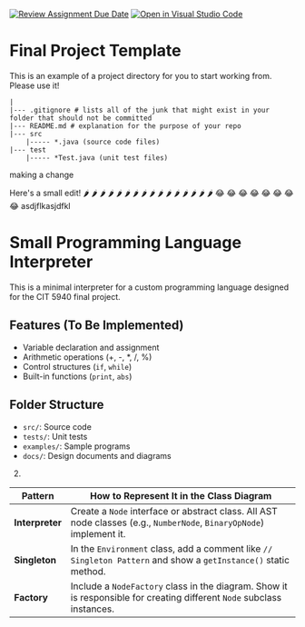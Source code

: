 [![Review Assignment Due Date](https://classroom.github.com/assets/deadline-readme-button-22041afd0340ce965d47ae6ef1cefeee28c7c493a6346c4f15d667ab976d596c.svg)](https://classroom.github.com/a/nK589Lr0)
[![Open in Visual Studio Code](https://classroom.github.com/assets/open-in-vscode-2e0aaae1b6195c2367325f4f02e2d04e9abb55f0b24a779b69b11b9e10269abc.svg)](https://classroom.github.com/online_ide?assignment_repo_id=18841718&assignment_repo_type=AssignmentRepo)
# Final Project Template

This is an example of a project directory for you to start working from. Please use it!


```text
|
|--- .gitignore # lists all of the junk that might exist in your folder that should not be committed
|--- README.md # explanation for the purpose of your repo
|--- src
    |----- *.java (source code files)
|--- test
    |----- *Test.java (unit test files)
```

making a change

Here's a small edit!
🌶 🌶 🌶 🌶 🌶 🌶 🌶 🌶 🌶 🌶 🌶 🌶 🌶 🌶 🌶 🌶 
😂 😂 😂 😂 😂 😂 😂 😂 
asdjflkasjdfkl


# Small Programming Language Interpreter

This is a minimal interpreter for a custom programming language designed for the CIT 5940 final project.

## Features (To Be Implemented)
- Variable declaration and assignment
- Arithmetic operations (+, -, *, /, %)
- Control structures (`if`, `while`)
- Built-in functions (`print`, `abs`)

## Folder Structure
- `src/`: Source code
- `tests/`: Unit tests
- `examples/`: Sample programs
- `docs/`: Design documents and diagrams



2.
| **Pattern**   | **How to Represent It in the Class Diagram**                                                                 |
|---------------|---------------------------------------------------------------------------------------------------------------|
| **Interpreter** | Create a `Node` interface or abstract class. All AST node classes (e.g., `NumberNode`, `BinaryOpNode`) implement it. |
| **Singleton**   | In the `Environment` class, add a comment like `// Singleton Pattern` and show a `getInstance()` static method. |
| **Factory**     | Include a `NodeFactory` class in the diagram. Show it is responsible for creating different `Node` subclass instances. |

